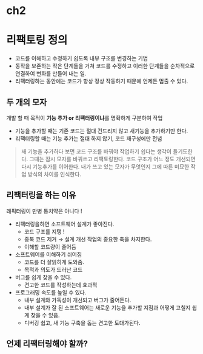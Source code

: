 # ch2

# 리팩토링 정의

- 코드를 이해하고 수정하기 쉽도록 내부 구조를 변경하는 기법
- 동작을 보존하는 작은 단계들을 거쳐 코드를 수정하고 이러한 단계들을 순차적으로 연결하여 변화를 만들어 내는 일.
- 리팩터링하는 동안에는 코드가 항상 정상 작동하기 때문에 언제든 멈출 수 있다.

## 두 개의 모자

개발 할 때 목적이 **기능 추가 or  리팩터링이냐**를 명확하게 구분하여 작업

- 기능을 추가할 때는 기존 코드는 절대 건드리지 않고 새기능을 추가하기만 한다.
- 리팩터링할 때는 기능 추가는 절대 하지 않기, 코드 재구성에만 전념

> 새 기능을 추가하다 보면 코드 구조를 바꿔야 작업하기 쉽다는 생각이 들기도한다. 그때는 잠시 모자를 바꿔쓰고 리팩토링한다. 코드 구조가 어느 정도 개선되면 다시 기능추가를 이어한다. 내가 쓰고 있는 모자가 무엇인지 그에 따른 미묘한 작업 방식의 차이를 인식한다.
> 

## 리팩터링을 하는 이유

래픽터링이 만병 통치약은 아니다 !

- 리팩터링을하면 소프트웨어 설계가 좋아진다.
    - 코드 구조를 지탱 !
    - 중복 코드 제거 → 설계 개선 작업의 중요한 축을 차지한다.
    - 이해할 코드량이 줄어듬
- 소프트웨어를 이해하기 쉬어짐
    - 코드를 더 잘읽히게 도와줌.
    - 목적과 의도가 드러난 코드
- 버그를 쉽게 찾을 수 있다.
    - 견고한 코드를 작성하는데 효과적
- 프로그래밍 속도를 높일 수 있다.
    - 내부 설계와 가독성이 개선되고 버그가 줄어든다.
    - 내부 설계가 잘 된 소프트웨어는 새로운 기능을 추가할 지점과 어떻게 고칠지 쉽게 찾을 수 있음.
    - 디버깅 쉽고, 새 기능 구축을 돕는 견고한 토대가된다.

## 언제 리팩터링해야 할까?